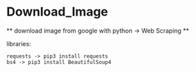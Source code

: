 # Download_Image

** download image from google with python -> Web Scraping **

libraries:

    requests -> pip3 install requests
    bs4 -> pip3 install BeautifulSoup4
